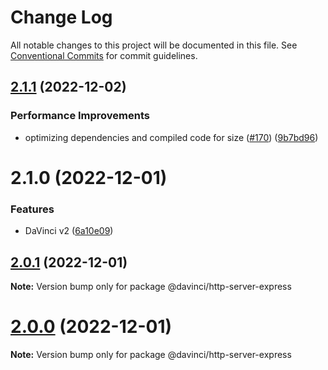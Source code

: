 # Change Log

All notable changes to this project will be documented in this file.
See [Conventional Commits](https://conventionalcommits.org) for commit guidelines.

## [2.1.1](https://github.com/HPInc/davinci/compare/@davinci/http-server-express@2.1.0...@davinci/http-server-express@2.1.1) (2022-12-02)


### Performance Improvements

* optimizing dependencies and compiled code for size ([#170](https://github.com/HPInc/davinci/issues/170)) ([9b7bd96](https://github.com/HPInc/davinci/commit/9b7bd96654479b8dd03faeb56e70476b15d4420f))





# 2.1.0 (2022-12-01)


### Features

* DaVinci v2 ([6a10e09](https://github.com/HPInc/davinci/commit/6a10e09e22c8561ee8d54c93d4fb8c7fe0d564a9))





## [2.0.1](https://github.com/HPInc/davinci/compare/@davinci/http-server-express@2.0.0-next.24...@davinci/http-server-express@2.0.1) (2022-12-01)

**Note:** Version bump only for package @davinci/http-server-express





# [2.0.0](https://github.com/HPInc/davinci/compare/@davinci/http-server-express@2.0.0-next.24...@davinci/http-server-express@2.0.0) (2022-12-01)

**Note:** Version bump only for package @davinci/http-server-express
